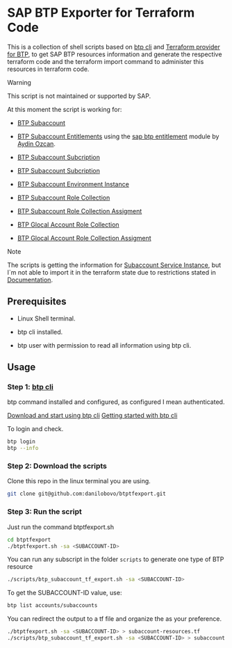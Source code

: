 # SAP BTP Exporter for Terraform Code

This is a collection of shell scripts based on [btp cli](https://developers.sap.com/tutorials/cp-sapcp-getstarted.html) and [Terraform provider for BTP](https://registry.terraform.io/providers/SAP/btp/latest), to get SAP BTP resources information and generate the respective terraform code and the terraform import command to administer this resources in terraform code.

> [!WARNING]
> This script is not maintained or supported by SAP.

At this moment the script is working for:

- [BTP Subaccount](https://registry.terraform.io/providers/SAP/btp/latest/docs/resources/subaccount)

- [BTP Subaccount Entitlements](https://registry.terraform.io/providers/SAP/btp/latest/docs/resources/subaccount_entitlement) using the [sap btp entitlement](https://registry.terraform.io/modules/aydin-ozcan/sap-btp-entitlements/btp/latest) module by [Aydin Ozcan](https://registry.terraform.io/namespaces/aydin-ozcan).

- [BTP Subaccount Subcription](https://registry.terraform.io/providers/SAP/btp/latest/docs/resources/subaccount_subscription)

- [BTP Subaccount Subcription](https://registry.terraform.io/providers/SAP/btp/latest/docs/resources/subaccount_subscription)

- [BTP Subaccount Environment Instance](https://registry.terraform.io/providers/SAP/btp/latest/docs/resources/subaccount_environment_instance)

- [BTP Subaccount Role Collection](https://registry.terraform.io/providers/SAP/btp/latest/docs/resources/subaccount_role_collection)

- [BTP Subaccount Role Collection Assigment](https://registry.terraform.io/providers/SAP/btp/latest/docs/resources/subaccount_role_collection_assignment)

- [BTP Glocal Account Role Collection](https://registry.terraform.io/providers/SAP/btp/latest/docs/resources/globalaccount_role_collection)

- [BTP Glocal Account Role Collection Assigment](https://registry.terraform.io/providers/SAP/btp/latest/docs/resources/globalaccount_role_collection_assignment)

> [!NOTE]
> The scripts is getting the information for [Subaccount Service Instance](https://registry.terraform.io/providers/SAP/btp/latest/docs/resources/subaccount_service_instance), but I`m not able to import it in the terraform state due to restrictions stated in [Documentation](https://registry.terraform.io/providers/SAP/btp/latest/docs/resources/subaccount_service_instance#restriction).

## Prerequisites

- Linux Shell terminal.

- btp cli installed.

- btp user with permission to read all information using btp cli.

## Usage

### Step 1: [btp cli](https://developers.sap.com/tutorials/cp-sapcp-getstarted.html)

btp command installed and configured, as configured I mean authenticated.

[Download and start using btp cli](https://help.sap.com/docs/btp/sap-business-technology-platform/download-and-start-using-btp-cli-client)
[Getting started with btp cli](https://developers.sap.com/tutorials/cp-sapcp-getstarted.html)

To login and check.

```bash
btp login
btp --info
```

### Step 2: Download the scripts

Clone this repo in the linux terminal you are using.
```bash
git clone git@github.com:danilobovo/btptfexport.git
```

### Step 3: Run the script

Just run the command btptfexport.sh
```bash
cd btptfexport
./btptfexport.sh -sa <SUBACCOUNT-ID>
```

You can run any subscript in the folder `scripts` to generate one type of BTP resource
```bash
./scripts/btp_subaccount_tf_export.sh -sa <SUBACCOUNT-ID>
```

To get the SUBACCOUNT-ID value, use:
```bash
btp list accounts/subaccounts
```
You can redirect the output to a tf file and organize the as your preference.
```bash
./btptfexport.sh -sa <SUBACCOUNT-ID> > subaccount-resources.tf
./scripts/btp_subaccount_tf_export.sh -sa <SUBACCOUNT-ID> > subaccount.tf
```


